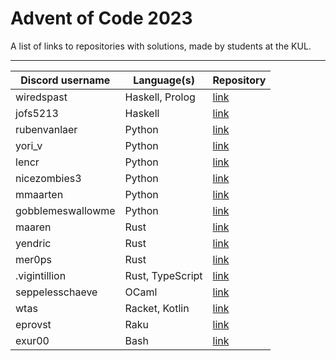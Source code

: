 # Advent of Code 2023

A list of links to repositories with solutions, made by students at the KUL.

---

| Discord username     | Language(s)                 | Repository                                             |
|----------------------|-----------------------------|--------------------------------------------------------|
| wiredspast           | Haskell, Prolog             | [link](https://github.com/JonasssC/AoC-2023)           |
| jofs5213             | Haskell                     | [link](https://github.com/JensNys/aoc2023)             |
| rubenvanlaer         | Python                      | [link](https://github.com/ruben-vl/aoc)                |
| yori_v               | Python                      | [link](https://github.com/YoriVerbist/aoc)             |
| lencr                | Python                      | [link](https://github.com/LenC08/aoc-2023)             |
| nicezombies3         | Python                      | [link](https://github.com/nineteendo/aoc-2023)         |
| mmaarten             | Python                      | [link](https://github.com/Mmaarten23/aoc)              |
| gobblemeswallowme    | Python                      | [link](https://github.com/iEndrath/AOC)                |
| maaren               | Rust                        | [link](https://github.com/mhkdepauw/aoc_2023)          |
| yendric              | Rust                        | [link](https://github.com/Yendric/aoc_2023)            |
| mer0ps               | Rust                        | [link](https://github.com/BramHamaekers/aoc-2023)      |
| .vigintillion        | Rust, TypeScript            | [link](https://github.com/Vigintillionn/aoc_2023)      |
| seppelesschaeve      | OCaml                       | [link](https://github.com/SeppeLesschaeve/AOCaml-2023) |
| wtas                 | Racket, Kotlin              | [link](https://github.com/wannestas/AoC-2023)          |
| eprovst              | Raku                        | [link](https://github.com/eprovst/aoc)                 |
| exur00               | Bash                        | [link](https://github.com/exur00/aoc2023)              |
